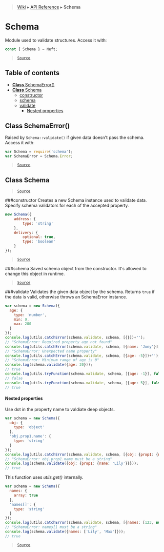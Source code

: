 > [Wiki](Home) ▸ [API Reference](API-Reference) ▸ **Schema**

# Schema

Module used to validate structures.
Access it with:
```javascript
const { Schema } = Neft;
```

> [`Source`](/Neft-io/neft/tree/master/src/schema/index.litcoffee#schema)

## Table of contents
  * [**Class** SchemaError()](#class-schemaerror)
  * [**Class** Schema](#class-schema)
    * [constructor](#constructor)
    * [schema](#schema)
    * [validate](#validate)
      * [Nested properties](#nested-properties)

## **Class** SchemaError()

Raised by `Schema::validate()` if given data doesn't pass the schema.
Access it with:
```javascript
var Schema = require('schema');
var SchemaError = Schema.Error;
```

> [`Source`](/Neft-io/neft/tree/master/src/schema/index.litcoffee#class-schemaerror)

## **Class** Schema

> [`Source`](/Neft-io/neft/tree/master/src/schema/index.litcoffee#class-schema)

###constructor
Creates a new Schema instance used to validate data.
Specify schema validators for each of the accepted property.
```javascript
new Schema({
    address: {
        type: 'string'
    },
    delivery: {
        optional: true,
        type: 'boolean'
    }
});
```

> [`Source`](/Neft-io/neft/tree/master/src/schema/index.litcoffee#schemaconstructorobject-schema)

###schema
Saved schema object from the constructor.
It's allowed to change this object in runtime.

> [`Source`](/Neft-io/neft/tree/master/src/schema/index.litcoffee#object-schemaschema)

###validate
Validates the given data object by the schema.
Returns `true` if the data is valid, otherwise throws an SchemaError instance.
```javascript
var schema = new Schema({
  age: {
    type: 'number',
    min: 0,
    max: 200
  }
});
console.log(utils.catchError(schema.validate, schema, [{}])+'');
// "SchemaError: Required property age not found"
console.log(utils.catchError(schema.validate, schema, [{name: 'Jony'}])+'');
// "SchemaError: Unexpected name property"
console.log(utils.catchError(schema.validate, schema, [{age: -5}])+'');
// "SchemaError: Minimum range of age is 0"
console.log(schema.validate({age: 20}));
// true
console.log(utils.tryFunction(schema.validate, schema, [{age: -1}], false));
// false
console.log(utils.tryFunction(schema.validate, schema, [{age: 5}], false));
// true
```

#### Nested properties

Use dot in the property name to valdiate deep objects.
```javascript
var schema = new Schema({
  obj: {
    type: 'object'
  },
  'obj.prop1.name': {
    type: 'string'
  }
});
console.log(utils.catchError(schema.validate, schema, [{obj: {prop1: {name: 123}}}])+'');
// "SchemaError: obj.prop1.name must be a string"
console.log(schema.validate({obj: {prop1: {name: 'Lily'}}}));
// true
```
This function uses *utils.get()* internally.
```javascript
var schema = new Schema({
  names: {
    array: true
  },
  'names[]': {
    type: 'string'
  }
});
console.log(utils.catchError(schema.validate, schema, [{names: [123, null]}])+'');
// "SchemaError: names[] must be a string"
console.log(schema.validate({names: ['Lily', 'Max']}));
// true
```

> [`Source`](/Neft-io/neft/tree/master/src/schema/index.litcoffee#nested-properties)

